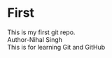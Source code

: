 # First
This is my first git repo. <br>
Author-Nihal Singh <br>
This is for learning Git and GitHub

